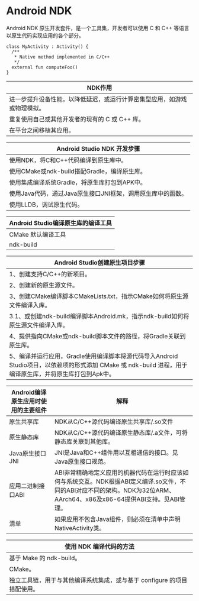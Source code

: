 # Android NDK


Android NDK 原生开发套件，是一个工具集，开发者可以使用 C 和 C++ 等语言以原生代码实现应用的各个部分。

```
class MyActivity : Activity() {
  /**
   * Native method implemented in C/C++
   */
  external fun computeFoo()
}
```
|NDK作用|
|----|
|进一步提升设备性能，以降低延迟，或运行计算密集型应用，如游戏或物理模拟。|
|重复使用自己或其他开发者的现有的 C 或 C++ 库。|
|在平台之间移植其应用。|

|Android Studio NDK 开发步骤|
|----|
|使用NDK，将C和C++代码编译到原生库中。|
|使用CMake或ndk-build搭配Gradle，编译原生库。|
|使用集成编译系统Gradle，将原生库打包到APK中。|
|使用Java代码，通过Java原生接口JNI框架，调用原生库中的函数。|
|使用LLDB，调试原生代码。|


|Android Studio编译原生库的编译工具|
|----|
|CMake 默认编译工具|
|ndk-build |


|Android Studio创建原生项目步骤|
|----|
|1、创建支持C/C++的新项目。|
|2、创建新的原生源文件。|
|3、创建CMake编译脚本CMakeLists.txt，指示CMake如何将原生源文件编译入库。|
|3.1、或创建ndk-build编译脚本Android.mk，指示ndk-build如何将原生源文件编译入库。
|4、提供指向CMake或ndk-build脚本文件的路径，将Gradle关联到原生库。|
|5、编译并运行应用，Gradle使用编译脚本将源代码导入Android Studio项目，以依赖项的形式添加 CMake 或 ndk-build 进程，用于编译原生库，并将原生库打包到Apk中。|


|Android编译原生应用时使用的主要组件|解释|
|----|----|
|原生共享库|NDK从C/C++源代码编译原生共享库/.so文件|
|原生静态库|NDK从C/C++源代码编译原生静态库/.a文件，可将静态库关联到其他库。|
|Java原生接口JNI|JNI是Java和C++组件用以互相通信的接口。见Java原生接口规范。|
|应用二进制接口ABI|ABI非常精确地定义应用的机器代码在运行时应该如何与系统交互。NDK根据ABI定义编译.so文件，不同的ABI对应不同的架构。NDK为32位ARM、AArch64、x86及x86-64提供ABI支持。见ABI管理。|
|清单|如果应用不包含Java组件，则必须在清单中声明NativeActivity类。|

|使用 NDK 编译代码的方法|
|----|
|基于 Make 的 ndk-build。|
|CMake。|
|独立工具链，用于与其他编译系统集成，或与基于 configure 的项目搭配使用。|


